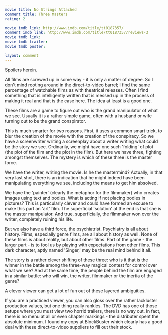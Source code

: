 ```yaml
---
movie title: No Strings Attached
comment title: Three Masters
rating: 2

movie imdb link: http://www.imdb.com/title/tt0187357/
comment imdb link: http://www.imdb.com/title/tt0187357/reviews-3
movie tmdb link: 
movie tmdb trailer: 
movie tmdb poster: 

layout: comment
---
```


Spoilers herein.

All films are screwed up in some way - it is only a matter of degree. So I don't mind rooting around in the direct-to-video barrel; I find the same percentage of watchable films as with theatrical releases. Often I find something that is intelligently written that is messed up in the process of making it real and that is the case here. The idea at least is a good one.

These films are a game to figure out who is the grand manipulator of what we see. Usually it is a rather simple game, often with a husband or wife turning out to be the grand conspirator.

This is much smarter for two reasons. First, it uses a common smart trick, to blur the creation of the movie with the creation of the conspiracy. So we have a screenwriter writing a screenplay about a writer writing what could be the story we see. Ordinarily, we might have one such 'folding' of plot (the plot of the film and the plot in the film). But here we have three, fighting amongst themselves. The mystery is which of these three is the master force.

We have the writer, writing the movie. Is he the mastermind? Actually, in that very last shot, there is an indication that he might indeed have been manipulating everything we see, including the means to get him absolved.

We have the 'painter' (clearly the metaphor for the filmmaker) who creates images using text and bodies. What is acting if not placing bodies in pictures? This is particularly clever and could have formed an excuse to make this part an 'art' film. The superficial 'solution' at the end is that she is the master manipulator. And true, superficially, the filmmaker won over the writer, completely ruining his life.

But we also have a third force, the psychiatrist. Psychiatry is all about history. Films, especially genre films, are all about history as well. None of these films is about reality, but about other films. Part of the game - the larger part - is to fool us by playing with expectations from other films. This dark character, aptly named 'Singer,' may be the real mind behind it all.

The story is a rather clever shifting of these three: who is it that is the winner in the battle among the three-way magical contest for control over what we see? And at the same time, the people behind the film are engaged in a similar battle: who will win, the writer, filmmaker or the inertia of the genre?

A clever viewer can get a lot of fun out of these layered ambiguities.

If you are a practiced viewer, you can also gloss over the rather lackluster production values, but one thing really rankles. The DVD has one of those setups where you must view two horrid trailers, there is no way out. In fact, there is no menu at all or even chapter markings - the distributer spent the absolute minimum. I found my copy at BlockBuster which clearly has a good deal with these direct-to-video suppliers to fill out their stock.